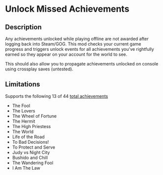 # Unlock Missed Achievements

## Description

Any achievements unlocked while playing offline are not awarded after
logging back into Steam/GOG. This mod checks your current game progress and
triggers unlock events for all achievements you've rightfully earned so they
appear on your account for the world to see.

This should also allow you to propagate achievements unlocked on console
using crossplay saves (untested).

## Limitations

Supports the following 13 of 44 [total achievements](https://cyberpunk.fandom.com/wiki/Cyberpunk_2077/Achievements)

* The Fool
* The Lovers
* The Wheel of Fortune
* The Hermit
* The High Priestess
* The World
* Life of the Road
* To Bad Decisions!
* To Protect and Serve
* Judy vs Night City
* Bushido and Chill
* The Wandering Fool
* I Am The Law
